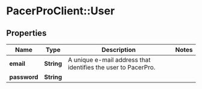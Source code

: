 # PacerProClient::User

## Properties
Name | Type | Description | Notes
------------ | ------------- | ------------- | -------------
**email** | **String** | A unique e-mail address that identifies the user to PacerPro. | 
**password** | **String** |  | 


